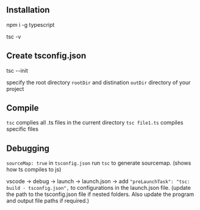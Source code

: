 ## Installation

npm i -g typescript

tsc -v

## Create tsconfig.json

tsc --init

specify the root directory `rootDir` and distination `outDir` directory of your project

## Compile

`tsc` complies all .ts files in the current directory
`tsc file1.ts` compiles specific files

## Debugging

`sourceMap: true` in `tsconfig.json`
run `tsc` to generate sourcemap. (shows how ts compiles to js)

vscode -> debug -> launch -> launch.json -> add `"preLaunchTask": "tsc: build - tsconfig.json",` to configurations in the launch.json file. (update the path to the tsconfig.json file if nested folders.
Also update the program and output file paths if required.)
